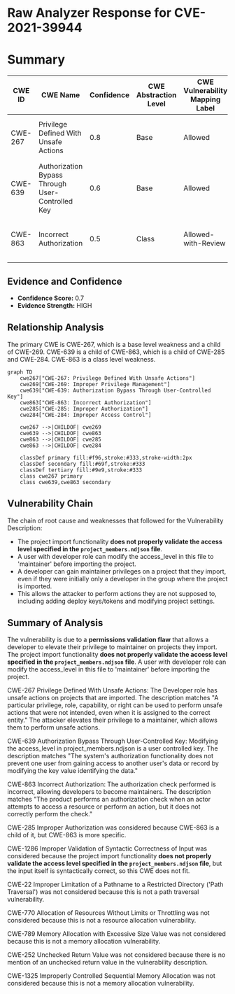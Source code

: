 # Raw Analyzer Response for CVE-2021-39944

# Summary
| CWE ID | CWE Name | Confidence | CWE Abstraction Level | CWE Vulnerability Mapping Label | CWE-Vulnerability Mapping Notes |
|---|---|---|---|---|---|
| CWE-267 | Privilege Defined With Unsafe Actions | 0.8 | Base | Allowed | Primary CWE. The Developer role has unsafe actions on projects that are imported |
| CWE-639 | Authorization Bypass Through User-Controlled Key | 0.6 | Base | Allowed | Secondary CWE. Modifying the access_level in project_members.ndjson is a user controlled key |
| CWE-863 | Incorrect Authorization | 0.5 | Class | Allowed-with-Review | Secondary CWE. The authorization check performed is incorrect, allowing developers to become maintainers |

## Evidence and Confidence

*   **Confidence Score:** 0.7
*   **Evidence Strength:** HIGH

## Relationship Analysis
The primary CWE is CWE-267, which is a base level weakness and a child of CWE-269. CWE-639 is a child of CWE-863, which is a child of CWE-285 and CWE-284. CWE-863 is a class level weakness.

```mermaid
graph TD
    cwe267["CWE-267: Privilege Defined With Unsafe Actions"]
    cwe269["CWE-269: Improper Privilege Management"]
    cwe639["CWE-639: Authorization Bypass Through User-Controlled Key"]
    cwe863["CWE-863: Incorrect Authorization"]
    cwe285["CWE-285: Improper Authorization"]
    cwe284["CWE-284: Improper Access Control"]

    cwe267 -->|CHILDOF| cwe269
    cwe639 -->|CHILDOF| cwe863
    cwe863 -->|CHILDOF| cwe285
    cwe863 -->|CHILDOF| cwe284
    
    classDef primary fill:#f96,stroke:#333,stroke-width:2px
    classDef secondary fill:#69f,stroke:#333
    classDef tertiary fill:#9e9,stroke:#333
    class cwe267 primary
    class cwe639,cwe863 secondary
```

## Vulnerability Chain
The chain of root cause and weaknesses that followed for the Vulnerability Description:
  - The project import functionality **does not properly validate the access level specified in the `project_members.ndjson` file**.
  - A user with developer role can modify the access_level in this file to 'maintainer' before importing the project.
  - A developer can gain maintainer privileges on a project that they import, even if they were initially only a developer in the group where the project is imported.
  - This allows the attacker to perform actions they are not supposed to, including adding deploy keys/tokens and modifying project settings.

## Summary of Analysis
The vulnerability is due to a **permissions validation flaw** that allows a developer to elevate their privilege to maintainer on projects they import. The project import functionality **does not properly validate the access level specified in the `project_members.ndjson` file**. A user with developer role can modify the access_level in this file to 'maintainer' before importing the project.

CWE-267 Privilege Defined With Unsafe Actions: The Developer role has unsafe actions on projects that are imported. The description matches "A particular privilege, role, capability, or right can be used to perform unsafe actions that were not intended, even when it is assigned to the correct entity." The attacker elevates their privilege to a maintainer, which allows them to perform unsafe actions.

CWE-639 Authorization Bypass Through User-Controlled Key: Modifying the access_level in project_members.ndjson is a user controlled key. The description matches "The system's authorization functionality does not prevent one user from gaining access to another user's data or record by modifying the key value identifying the data."

CWE-863 Incorrect Authorization: The authorization check performed is incorrect, allowing developers to become maintainers. The description matches "The product performs an authorization check when an actor attempts to access a resource or perform an action, but it does not correctly perform the check."

CWE-285 Improper Authorization was considered because CWE-863 is a child of it, but CWE-863 is more specific.

CWE-1286 Improper Validation of Syntactic Correctness of Input was considered because the project import functionality **does not properly validate the access level specified in the `project_members.ndjson` file**, but the input itself is syntactically correct, so this CWE does not fit.

CWE-22 Improper Limitation of a Pathname to a Restricted Directory ('Path Traversal') was not considered because this is not a path traversal vulnerability.

CWE-770 Allocation of Resources Without Limits or Throttling was not considered because this is not a resource allocation vulnerability.

CWE-789 Memory Allocation with Excessive Size Value was not considered because this is not a memory allocation vulnerability.

CWE-252 Unchecked Return Value was not considered because there is no mention of an unchecked return value in the vulnerability description.

CWE-1325 Improperly Controlled Sequential Memory Allocation was not considered because this is not a memory allocation vulnerability.